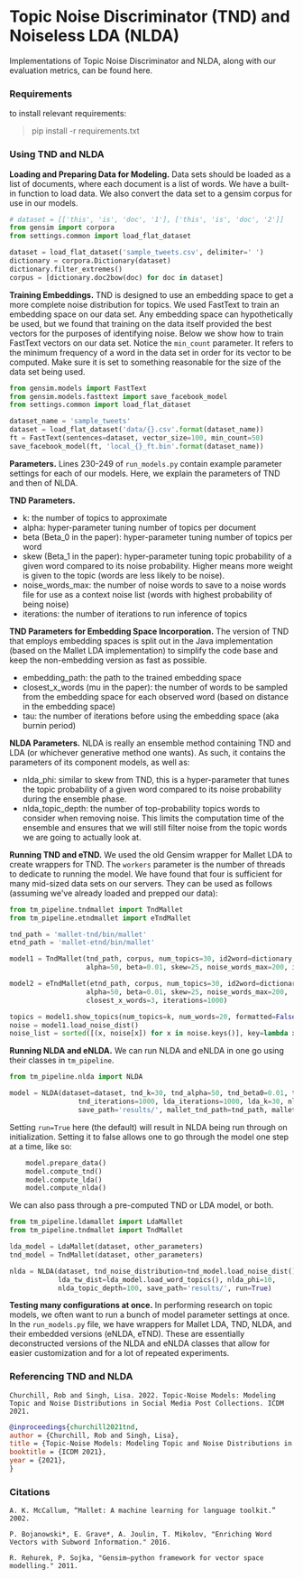 # Topic Noise Discriminator (TND) and Noiseless LDA (NLDA)
Implementations of Topic Noise Discriminator and NLDA, along with our evaluation metrics, can be found here.

### Requirements
to install relevant requirements:
> pip install -r requirements.txt

### Using TND and NLDA
**Loading and Preparing Data for Modeling.**
Data sets should be loaded as a list of documents, where each document is a list of words.  We have a built-in function to load data.  We also convert the data set to a gensim corpus for use in our models.
```python
# dataset = [['this', 'is', 'doc', '1'], ['this', 'is', 'doc', '2']]
from gensim import corpora
from settings.common import load_flat_dataset

dataset = load_flat_dataset('sample_tweets.csv', delimiter=' ')
dictionary = corpora.Dictionary(dataset)
dictionary.filter_extremes()
corpus = [dictionary.doc2bow(doc) for doc in dataset]
```

**Training Embeddings.**
TND is designed to use an embedding space to get a more complete noise distribution for topics.  We used FastText to train an embedding space on our data set.  Any embedding space can hypothetically be used, but we found that training on the data itself provided the best vectors for the purposes of identifying noise.  Below we show how to train FastText vectors on our data set.  Notice the `min_count` parameter.  It refers to the minimum frequency of a word in the data set in order for its vector to be computed.  Make sure it is set to something reasonable for the size of the data set being used.
```python
from gensim.models import FastText
from gensim.models.fasttext import save_facebook_model
from settings.common import load_flat_dataset

dataset_name = 'sample_tweets'
dataset = load_flat_dataset('data/{}.csv'.format(dataset_name))
ft = FastText(sentences=dataset, vector_size=100, min_count=50)
save_facebook_model(ft, 'local_{}_ft.bin'.format(dataset_name))
```

**Parameters.**
Lines 230-249 of `run_models.py` contain example parameter settings for each of our models.
Here, we explain the parameters of TND and then of NLDA.

**TND Parameters.**
* k: the number of topics to approximate
* alpha: hyper-parameter tuning number of topics per document
* beta (Beta_0 in the paper): hyper-parameter tuning number of topics per word
* skew (Beta_1 in the paper): hyper-parameter tuning topic probability of a given word compared to its noise probability. Higher means more weight is given to the topic (words are less likely to be noise).
* noise_words_max: the number of noise words to save to a noise words file for use as a context noise list (words with highest probability of being noise)
* iterations: the number of iterations to run inference of topics

**TND Parameters for Embedding Space Incorporation.**
The version of TND that employs embedding spaces is split out in the Java implementation (based on the Mallet LDA implementation) to simplify the code base and keep the non-embedding version as fast as possible.
* embedding_path: the path to the trained embedding space
* closest_x_words (mu in the paper): the number of words to be sampled from the embedding space for each observed word (based on distance in the embedding space)
* tau: the number of iterations before using the embedding space (aka burnin period)

**NLDA Parameters.**
NLDA is really an ensemble method containing TND and LDA (or whichever generative method one wants).  As such, it contains the parameters of its component models, as well as:
* nlda_phi: similar to skew from TND, this is a hyper-parameter that tunes the topic probability of a given word compared to its noise probability during the ensemble phase.
* nlda_topic_depth: the number of top-probability topics words to consider when removing noise.  This limits the computation time of the ensemble and ensures that we will still filter noise from the topic words we are going to actually look at.

**Running TND and eTND.**
We used the old Gensim wrapper for Mallet LDA to create wrappers for TND.
The `workers` parameter is the number of threads to dedicate to running the model.  We have found that four is sufficient for many mid-sized data sets on our servers.
They can be used as follows (assuming we've already loaded and prepped our data):
```python
from tm_pipeline.tndmallet import TndMallet
from tm_pipeline.etndmallet import eTndMallet

tnd_path = 'mallet-tnd/bin/mallet'
etnd_path = 'mallet-etnd/bin/mallet'

model1 = TndMallet(tnd_path, corpus, num_topics=30, id2word=dictionary, workers=4,
                   alpha=50, beta=0.01, skew=25, noise_words_max=200, iterations=1000)

model2 = eTndMallet(etnd_path, corpus, num_topics=30, id2word=dictionary, workers=4,
                   alpha=50, beta=0.01, skew=25, noise_words_max=200,                                   tau=200, embedding_path='local_sample_tweets_ft.bin',
                   closest_x_words=3, iterations=1000)

topics = model1.show_topics(num_topics=k, num_words=20, formatted=False)
noise = model1.load_noise_dist()
noise_list = sorted([(x, noise[x]) for x in noise.keys()], key=lambda x: x[1], reverse=True)
```

**Running NLDA and eNLDA.**
We can run NLDA and eNLDA in one go using their classes in `tm_pipeline`.
```python
from tm_pipeline.nlda import NLDA

model = NLDA(dataset=dataset, tnd_k=30, tnd_alpha=50, tnd_beta0=0.01, tnd_beta1=25, tnd_noise_words_max=200,
                 tnd_iterations=1000, lda_iterations=1000, lda_k=30, nlda_phi=10, nlda_topic_depth=100, top_words=20,
                 save_path='results/', mallet_tnd_path=tnd_path, mallet_lda_path=lda_path, random_seed=1824, run=True)
```

Setting `run=True` here (the default) will result in NLDA being run through on initialization.  Setting it to false allows one to go through the model one step at a time, like so:
```python 
    model.prepare_data()
    model.compute_tnd()
    model.compute_lda()
    model.compute_nlda()
```

We can also pass through a pre-computed TND or LDA model, or both.
```python
from tm_pipeline.ldamallet import LdaMallet
from tm_pipeline.tndmallet import TndMallet

lda_model = LdaMallet(dataset, other_parameters)
tnd_model = TndMallet(dataset, other_parameters)

nlda = NLDA(dataset, tnd_noise_distribution=tnd_model.load_noise_dist(), 
            lda_tw_dist=lda_model.load_word_topics(), nlda_phi=10, 
            nlda_topic_depth=100, save_path='results/', run=True)
```


**Testing many configurations at once.** 
In performing research on topic models, we often want to run a bunch of model parameter settings at once.  In the `run_models.py` file, we have wrappers for Mallet LDA, TND, NLDA, and their embedded versions (eNLDA, eTND).  These are essentially deconstructed versions of the NLDA and eNLDA classes that allow for easier customization and for a lot of repeated experiments.

### Referencing TND and NLDA
```
Churchill, Rob and Singh, Lisa. 2022. Topic-Noise Models: Modeling Topic and Noise Distributions in Social Media Post Collections. ICDM 2021.
```

```bibtex 
@inproceedings{churchill2021tnd,
author = {Churchill, Rob and Singh, Lisa},
title = {Topic-Noise Models: Modeling Topic and Noise Distributions in Social Media Post Collections},
booktitle = {ICDM 2021},
year = {2021},
}
```

### Citations
```
A. K. McCallum, “Mallet: A machine learning for language toolkit.”
2002.
```

```
P. Bojanowski*, E. Grave*, A. Joulin, T. Mikolov, "Enriching Word Vectors with Subword Information." 2016.
```

```
R. Rehurek, P. Sojka, "Gensim–python framework for vector space modelling." 2011.
```